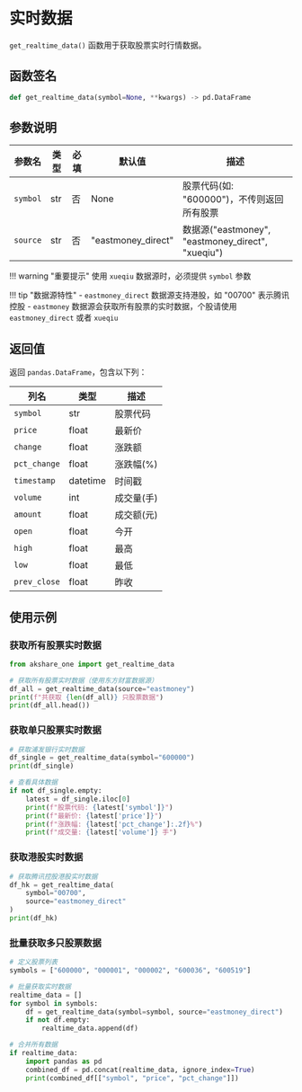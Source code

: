 # 实时数据

`get_realtime_data()` 函数用于获取股票实时行情数据。

## 函数签名

```python
def get_realtime_data(symbol=None, **kwargs) -> pd.DataFrame
```

## 参数说明

| 参数名 | 类型 | 必填 | 默认值 | 描述 |
|--------|------|------|--------|------|
| `symbol` | str | 否 | None | 股票代码(如: "600000")，不传则返回所有股票 |
| `source` | str | 否 | "eastmoney_direct" | 数据源("eastmoney", "eastmoney_direct", "xueqiu") |

!!! warning "重要提示"
    使用 `xueqiu` 数据源时，必须提供 `symbol` 参数

!!! tip "数据源特性"
    - `eastmoney_direct` 数据源支持港股，如 "00700" 表示腾讯控股
    - `eastmoney` 数据源会获取所有股票的实时数据，个股请使用 `eastmoney_direct` 或者 `xueqiu`

## 返回值

返回 `pandas.DataFrame`，包含以下列：

| 列名 | 类型 | 描述 |
|------|------|------|
| `symbol` | str | 股票代码 |
| `price` | float | 最新价 |
| `change` | float | 涨跌额 |
| `pct_change` | float | 涨跌幅(%) |
| `timestamp` | datetime | 时间戳 |
| `volume` | int | 成交量(手) |
| `amount` | float | 成交额(元) |
| `open` | float | 今开 |
| `high` | float | 最高 |
| `low` | float | 最低 |
| `prev_close` | float | 昨收 |

## 使用示例

### 获取所有股票实时数据

```python
from akshare_one import get_realtime_data

# 获取所有股票实时数据（使用东方财富数据源）
df_all = get_realtime_data(source="eastmoney")
print(f"共获取 {len(df_all)} 只股票数据")
print(df_all.head())
```

### 获取单只股票实时数据

```python
# 获取浦发银行实时数据
df_single = get_realtime_data(symbol="600000")
print(df_single)

# 查看具体数据
if not df_single.empty:
    latest = df_single.iloc[0]
    print(f"股票代码: {latest['symbol']}")
    print(f"最新价: {latest['price']}")
    print(f"涨跌幅: {latest['pct_change']:.2f}%")
    print(f"成交量: {latest['volume']} 手")
```

### 获取港股实时数据

```python
# 获取腾讯控股港股实时数据
df_hk = get_realtime_data(
    symbol="00700", 
    source="eastmoney_direct"
)
print(df_hk)
```

### 批量获取多只股票数据

```python
# 定义股票列表
symbols = ["600000", "000001", "000002", "600036", "600519"]

# 批量获取实时数据
realtime_data = []
for symbol in symbols:
    df = get_realtime_data(symbol=symbol, source="eastmoney_direct")
    if not df.empty:
        realtime_data.append(df)

# 合并所有数据
if realtime_data:
    import pandas as pd
    combined_df = pd.concat(realtime_data, ignore_index=True)
    print(combined_df[["symbol", "price", "pct_change"]])
```
